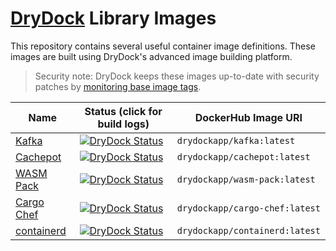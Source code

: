 # [DryDock](https://drydock.app?utm_source=github&utm_medium=repository&utm_campaign=library&utm_content=top_readme) Library Images

This repository contains several useful container image definitions.
These images are built using DryDock's advanced image building platform.

> Security note: DryDock keeps these images up-to-date with security patches by [monitoring base image tags](https://drydock.app/security/?utm_source=github&utm_medium=repository&utm_campaign=library&utm_content=security_note).

| Name | Status (click for build logs) | DockerHub Image URI |
| ---- | ------ | --- |
| [Kafka](./kafka) | [![DryDock Status](https://dashboard.drydock.app/api/v1/public/drydock-app/kafka/badge.png)](https://dashboard.drydock.app/drydock-app/kafka/public) | `drydockapp/kafka:latest` | 
| [Cachepot](./rust-cachepot) | [![DryDock Status](https://dashboard.drydock.app/api/v1/public/drydock-app/cachepot/badge.png)](https://dashboard.drydock.app/drydock-app/cachepot/public) | `drydockapp/cachepot:latest` | 
| [WASM Pack](./wasm-pack) | [![DryDock Status](https://dashboard.drydock.app/api/v1/public/drydock-app/wasm-pack/badge.png)](https://dashboard.drydock.app/drydock-app/wasm-pack/public) | `drydockapp/wasm-pack:latest` | 
| [Cargo Chef](./cargo-chef) | [![DryDock Status](https://dashboard.drydock.app/api/v1/public/drydock-app/chef/badge.png)](https://dashboard.drydock.app/drydock-app/chef/public) | `drydockapp/cargo-chef:latest` | 
| [containerd](./containerd) | [![DryDock Status](https://dashboard.drydock.app/api/v1/public/drydock-app/containerd/badge.png)](https://dashboard.drydock.app/drydock-app/containerd/public) | `drydockapp/containerd:latest` | 

